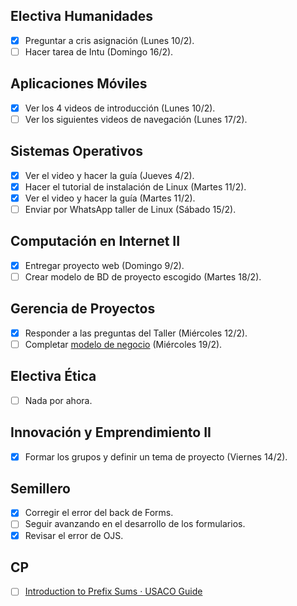 ## Electiva Humanidades
- [x] Preguntar a cris asignación (Lunes 10/2).
- [ ] Hacer tarea de Intu (Domingo 16/2).

## Aplicaciones Móviles
- [x] Ver los 4 videos de introducción (Lunes 10/2).
- [ ] Ver los siguientes videos de navegación (Lunes 17/2).

## Sistemas Operativos
- [x] Ver el video y hacer la guía (Jueves 4/2).
- [x] Hacer el tutorial de instalación de Linux (Martes 11/2).
- [x] Ver el video y hacer la guía (Martes 11/2).
- [ ] Enviar por WhatsApp taller de Linux (Sábado 15/2).

## Computación en Internet II
- [x] Entregar proyecto web (Domingo 9/2).
- [ ] Crear modelo de BD de proyecto escogido (Martes 18/2).

## Gerencia de Proyectos
- [x] Responder a las preguntas del Taller (Miércoles 12/2).
- [ ] Completar [modelo de negocio](https://docs.google.com/document/d/198UHjzp_ayaijkENqJ6N5Ev4peW1DfOw/edit?usp=sharing&ouid=100463797350834839331&rtpof=true&sd=true) (Miércoles 19/2).

## Electiva Ética
- [ ] Nada por ahora.

## Innovación y Emprendimiento II
- [x] Formar los grupos y definir un tema de proyecto (Viernes 14/2).

## Semillero
- [x] Corregir el error del back de Forms.
- [ ] Seguir avanzando en el desarrollo de los formularios.
- [x] Revisar el error de OJS.

## CP
- [ ] [Introduction to Prefix Sums · USACO Guide](https://usaco.guide/silver/prefix-sums?lang=cpp)